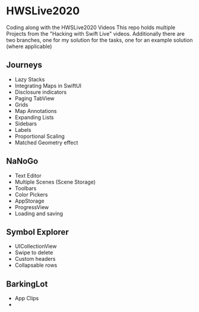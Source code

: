 # HWSLive2020
Coding along with the HWSLive2020 Videos
This repo holds multiple Projects from the "Hacking with Swift Live" videos.
Additionally there are two branches, one for my solution for the tasks, one for an example solution (where applicable)

## Journeys
- Lazy Stacks
- Integrating Maps in SwiftUI
- Disclosure indicators
- Paging TabView
- Grids
- Map Annotations
- Expanding Lists
- Sidebars
- Labels
- Proportional Scaling
- Matched Geometry effect

## NaNoGo
- Text Editor
- Multiple Scenes (Scene Storage)
- Toolbars
- Color Pickers
- AppStorage
- ProgressView
- Loading and saving

## Symbol Explorer
- UICollectionView
- Swipe to delete
- Custom headers
- Collapsable rows

## BarkingLot
- App Clips
-
